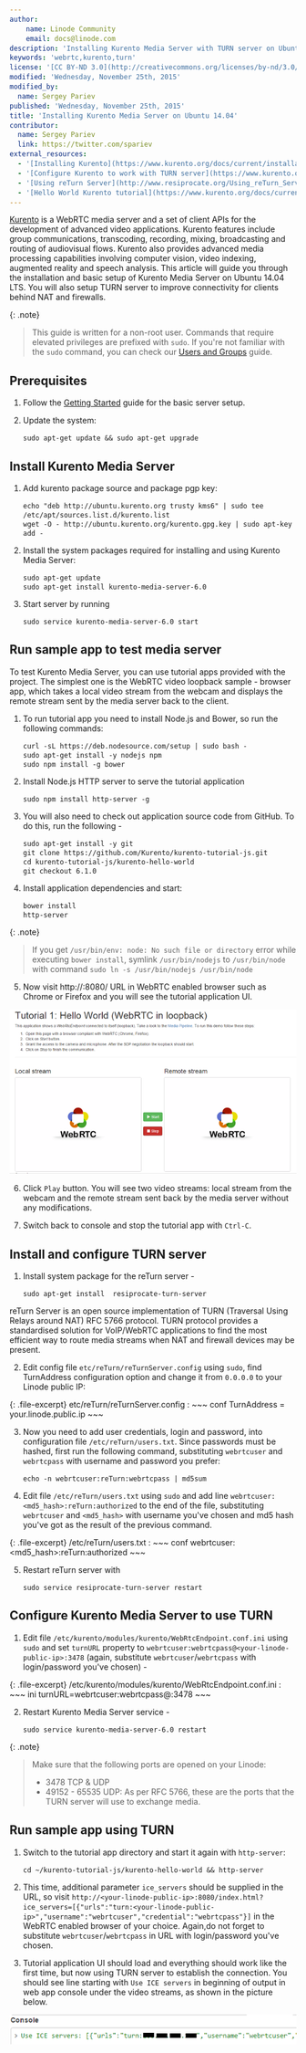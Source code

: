 ```yaml
---
author:
    name: Linode Community
    email: docs@linode.com
description: 'Installing Kurento Media Server with TURN server on Ubuntu 14.04'
keywords: 'webrtc,kurento,turn'
license: '[CC BY-ND 3.0](http://creativecommons.org/licenses/by-nd/3.0/us/)'
modified: 'Wednesday, November 25th, 2015'
modified_by:
  name: Sergey Pariev
published: 'Wednesday, November 25th, 2015'
title: 'Installing Kurento Media Server on Ubuntu 14.04'
contributor:
  name: Sergey Pariev
  link: https://twitter.com/spariev
external_resources:
  - '[Installing Kurento](https://www.kurento.org/docs/current/installation_guide.html)'
  - '[Configure Kurento to work with TURN server](https://www.kurento.org/docs/current/faq.html)'
  - '[Using reTurn Server](http://www.resiprocate.org/Using_reTurn_Server)'
  - '[Hello World Kurento tutorial](https://www.kurento.org/docs/current/tutorials/js/tutorial-1-helloworld.html)'
---
```


[Kurento](https://www.kurento.org/) is a WebRTC media server and a set of client APIs for the development of advanced video applications. Kurento features include group communications, transcoding, recording, mixing, broadcasting and routing of audiovisual flows. Kurento also provides advanced media processing capabilities involving computer vision, video indexing, augmented reality and speech analysis.
This article will guide you through the installation and basic setup of Kurento Media Server on Ubuntu 14.04 LTS. You will also setup TURN server to improve connectivity for clients behind NAT and firewalls.

{: .note}
>
>This guide is written for a non-root user. Commands that require elevated privileges are prefixed with `sudo`. If you're not familiar with the `sudo` command, you can check our [Users and Groups](/docs/tools-reference/linux-users-and-groups) guide.


## Prerequisites

1.  Follow the [Getting Started](/docs/getting-started) guide for the basic server setup.

2.  Update the system:

        sudo apt-get update && sudo apt-get upgrade


## Install Kurento Media Server

1.  Add kurento package source and package pgp key:

		echo "deb http://ubuntu.kurento.org trusty kms6" | sudo tee /etc/apt/sources.list.d/kurento.list
		wget -O - http://ubuntu.kurento.org/kurento.gpg.key | sudo apt-key add -

2.  Install the system packages required for installing and using Kurento Media Server:

        sudo apt-get update
		sudo apt-get install kurento-media-server-6.0

3.  Start server by running

		sudo service kurento-media-server-6.0 start


## Run sample app to test media server

To test Kurento Media Server, you can use tutorial apps provided with the project. The simplest one is the WebRTC video loopback sample - browser app, which takes a local video stream from the webcam and displays the remote stream sent by the media server back to the client.

1.  To run tutorial app you need to install Node.js and Bower, so run the following commands:

		curl -sL https://deb.nodesource.com/setup | sudo bash -
		sudo apt-get install -y nodejs npm
		sudo npm install -g bower

2.  Install Node.js HTTP server to serve the tutorial application

		sudo npm install http-server -g

3.  You will also need to check out application source code from GitHub. To do this, run the following -

		sudo apt-get install -y git
		git clone https://github.com/Kurento/kurento-tutorial-js.git
		cd kurento-tutorial-js/kurento-hello-world
		git checkout 6.1.0

4.  Install application dependencies and start:

		bower install
		http-server

{: .note}
>
> If you get `/usr/bin/env: node: No such file or directory` error while executing `bower install`, symlink `/usr/bin/nodejs` to `/usr/bin/node` with command `sudo ln -s /usr/bin/nodejs /usr/bin/node`

5.  Now visit http://<your-linode-public-ip>:8080/ URL in WebRTC enabled browser such as Chrome or Firefox and you will see the tutorial application UI.

[![Kurento tutorial application UI](/docs/assets/kurento_tutorial_app_small.png)](/docs/assets/kurento_tutorial_app.png)

6.  Click `Play` button. You will see two video streams: local stream from the webcam and the remote stream sent back by the media server without any modifications.

7.  Switch back to console and stop the tutorial app with `Ctrl-C`.


## Install and configure TURN server

1.  Install system package for the reTurn server -

		sudo apt-get install  resiprocate-turn-server

reTurn Server is an open source implementation of TURN (Traversal Using Relays around NAT) RFC 5766 protocol. TURN protocol provides a standardised solution for VoIP/WebRTC applications to find the most efficient way to route media streams when NAT and firewall devices may be present.

2.  Edit config file `etc/reTurn/reTurnServer.config` using `sudo`, find TurnAddress configuration option and change it from `0.0.0.0` to your Linode public IP:

{: .file-excerpt}
etc/reTurn/reTurnServer.config
:   ~~~ conf
	TurnAddress = your.linode.public.ip
	~~~

3.  Now you need to add user credentials, login and password, into configuration file `/etc/reTurn/users.txt`. Since passwords must be hashed, first run the following command, substituting `webrtcuser` and `webrtcpass` with username and password you prefer:

		echo -n webrtcuser:reTurn:webrtcpass | md5sum

4.  Edit file `/etc/reTurn/users.txt` using `sudo` and add line `webrtcuser:<md5_hash>:reTurn:authorized` to the end of the file, substituting `webrtcuser` and `<md5_hash>` with username you've chosen and md5 hash you've got as the result of the previous command.

{: .file-excerpt}
/etc/reTurn/users.txt
:   ~~~ conf
	webrtcuser:<md5_hash>:reTurn:authorized
	~~~

5.  Restart reTurn server with

		sudo service resiprocate-turn-server restart


## Configure Kurento Media Server to use TURN

1.  Edit file `/etc/kurento/modules/kurento/WebRtcEndpoint.conf.ini` using `sudo` and set `turnURL` property to `webrtcuser:webrtcpass@<your-linode-public-ip>:3478` (again, substitute `webrtcuser`/`webrtcpass` with login/password you've chosen) -

{: .file-excerpt}
/etc/kurento/modules/kurento/WebRtcEndpoint.conf.ini
:   ~~~ ini
	turnURL=webrtcuser:webrtcpass@<your-linode-public-ip>:3478
	~~~

2.  Restart Kurento Media Server service -

		sudo service kurento-media-server-6.0 restart


{: .note}
>
>Make sure that the following ports are opened on your Linode:
> * 3478 TCP & UDP
> * 49152 - 65535 UDP: As per RFC 5766, these are the ports that the TURN server will use to exchange media.


## Run sample app using TURN

1.  Switch to the tutorial app directory and start it again with `http-server`:

		cd ~/kurento-tutorial-js/kurento-hello-world && http-server

2.  This time, additional parameter `ice_servers` should be supplied in the URL, so visit `http://<your-linode-public-ip>:8080/index.html?ice_servers=[{"urls":"turn:<your-linode-public-ip>","username":"webrtcuser","credential":"webrtcpass"}]` in the WebRTC enabled browser of your choice. Again,do not forget to substitute `webrtcuser`/`webrtcpass` in URL with login/password you've chosen.

3.  Tutorial application UI should load and everything should work like the first time, but now using TURN server to establish the connection. You should see line starting with `Use ICE servers` in beginning of output in web app console under the video streams, as shown in the picture below.

![Use ICE servers log](/docs/assets/kurento_console.png)




